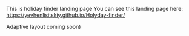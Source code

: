 This is holiday finder landing page
You can see this landing page here: https://yevhenlisitskiy.github.io/Holyday-finder/

Adaptive layout coming soon)
